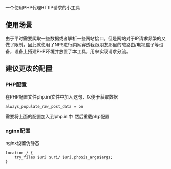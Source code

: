 一个使用PHP代理HTTP请求的小工具

## 使用场景
由于平时需要爬取一些数据或者解析一些网站接口，但是网站对于IP请求频繁的又做了限制，因此就使用了NPS进行内网穿透我跟朋友那里的软路由/电视盒子等设备，设备上搭建PHP环境并放置了本工具，用来实现请求分流。

## 建议更改的配置

### PHP配置
在PHP配置文件php.ini文件中加入这句，以便于获取数据
```
always_populate_raw_post_data = on
```

需要将上面的配置加入到php.ini中 然后重载php配置

### nginx配置

nginx设置伪静态
```
location / {
    try_files $uri $uri/ $uri.php$is_args$args;
}
```